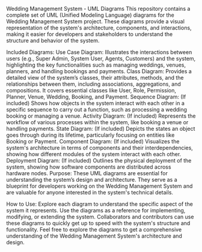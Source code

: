 Wedding Management System - UML Diagrams
This repository contains a complete set of UML (Unified Modeling Language) diagrams for the Wedding Management System project. These diagrams provide a visual representation of the system's architecture, components, and interactions, making it easier for developers and stakeholders to understand the structure and behavior of the system.

Included Diagrams:
Use Case Diagram: Illustrates the interactions between users (e.g., Super Admin, System User, Agents, Customers) and the system, highlighting the key functionalities such as managing weddings, venues, planners, and handling bookings and payments.
Class Diagram: Provides a detailed view of the system’s classes, their attributes, methods, and the relationships between them, including associations, aggregations, and compositions. It covers essential classes like User, Role, Permission, Planner, Venue, Wedding, Booking, and Payment.
Sequence Diagram: (If included) Shows how objects in the system interact with each other in a specific sequence to carry out a function, such as processing a wedding booking or managing a venue.
Activity Diagram: (If included) Represents the workflow of various processes within the system, like booking a venue or handling payments.
State Diagram: (If included) Depicts the states an object goes through during its lifetime, particularly focusing on entities like Booking or Payment.
Component Diagram: (If included) Visualizes the system's architecture in terms of components and their interdependencies, showing how different modules of the system interact with each other.
Deployment Diagram: (If included) Outlines the physical deployment of the system, showing how software components are distributed across hardware nodes.
Purpose:
These UML diagrams are essential for understanding the system’s design and architecture. They serve as a blueprint for developers working on the Wedding Management System and are valuable for anyone interested in the system's technical details.

How to Use:
Explore each diagram to understand the specific aspect of the system it represents.
Use the diagrams as a reference for implementing, modifying, or extending the system.
Collaborators and contributors can use these diagrams to quickly get up to speed with the system's structure and functionality.
Feel free to explore the diagrams to get a comprehensive understanding of the Wedding Management System's architecture and design.
